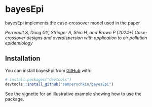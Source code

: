 
<!-- README.md is generated from README.Rmd. Please edit that file -->

# bayesEpi

<!-- badges: start -->
<!-- badges: end -->

bayesEpi implements the case-crossover model used in the paper

*Perreault S, Dong GY, Stringer A, Shin H, and Brown P (2024+)
Case-crossover designs and overdispersion with application to air
pollution epidemiology*

## Installation

You can install bayesEpi from [GitHub](https://github.com/) with:

``` r
# install.packages("devtools")
devtools::install_github("samperochkin/bayesEpi")
```

See the vignette for an illustrative example showing how to use the
package.
